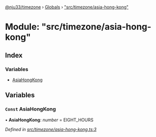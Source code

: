 [@nju33/timezone](../README.md) › [Globals](../globals.md) › ["src/timezone/asia-hong-kong"](_src_timezone_asia_hong_kong_.md)

# Module: "src/timezone/asia-hong-kong"

## Index

### Variables

* [AsiaHongKong](_src_timezone_asia_hong_kong_.md#const-asiahongkong)

## Variables

### `Const` AsiaHongKong

• **AsiaHongKong**: *number* = EIGHT_HOURS

*Defined in [src/timezone/asia-hong-kong.ts:3](https://github.com/nju33/timezone/blob/9c97e60/src/timezone/asia-hong-kong.ts#L3)*
